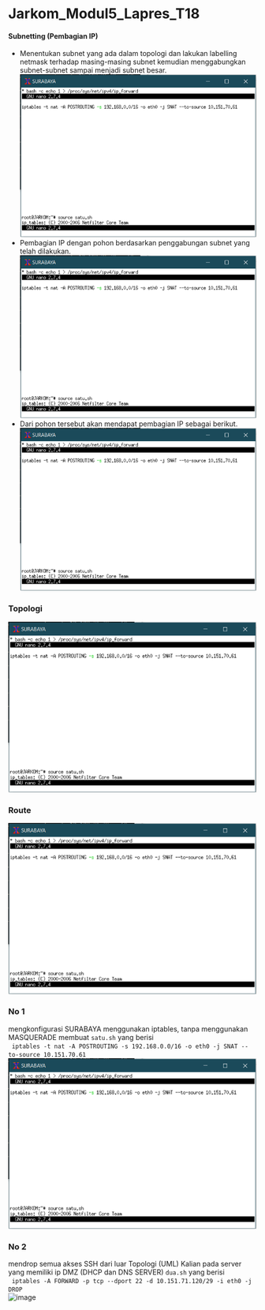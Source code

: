 # Jarkom_Modul5_Lapres_T18

#### Subnetting (Pembagian IP) <br>
- Menentukan subnet yang ada dalam topologi dan lakukan labelling netmask terhadap masing-masing subnet kemudian menggabungkan subnet-subnet sampai menjadi subnet besar. <br>
![SubnetTopologi Modul 5](https://github.com/lumbricina/Jarkom_Modul5_Lapres_T18/blob/main/Assets/satu.PNG)
- Pembagian IP dengan pohon berdasarkan penggabungan subnet yang telah dilakukan.
![TreeCIDR Modul5](https://github.com/lumbricina/Jarkom_Modul5_Lapres_T18/blob/main/Assets/satu.PNG) <br>
- Dari pohon tersebut akan mendapat pembagian IP sebagai berikut. <br>
![Pembagian IP](https://github.com/lumbricina/Jarkom_Modul5_Lapres_T18/blob/main/Assets/satu.PNG) <br>

### Topologi
![Topologi](https://github.com/lumbricina/Jarkom_Modul5_Lapres_T18/blob/main/Assets/satu.PNG) <br>
### Route
![Route](https://github.com/lumbricina/Jarkom_Modul5_Lapres_T18/blob/main/Assets/satu.PNG) <br>
### No 1
mengkonfigurasi SURABAYA menggunakan iptables, tanpa menggunakan MASQUERADE
membuat ```satu.sh``` yang berisi </br>
``` iptables -t nat -A POSTROUTING -s 192.168.0.0/16 -o eth0 -j SNAT --to-source 10.151.70.61``` </br>
![image](https://github.com/lumbricina/Jarkom_Modul5_Lapres_T18/blob/main/Assets/satu.PNG)

### No 2
mendrop semua akses SSH dari luar Topologi (UML) Kalian pada server yang memiliki ip DMZ (DHCP dan DNS SERVER)  ```dua.sh``` yang berisi </br>
``` iptables -A FORWARD -p tcp --dport 22 -d 10.151.71.120/29 -i eth0 -j DROP``` </br>
![image](https://github.com/lumbricina/Jarkom_Modul5_Lapres_T18/blob/main/Assets/dua.PNG)

